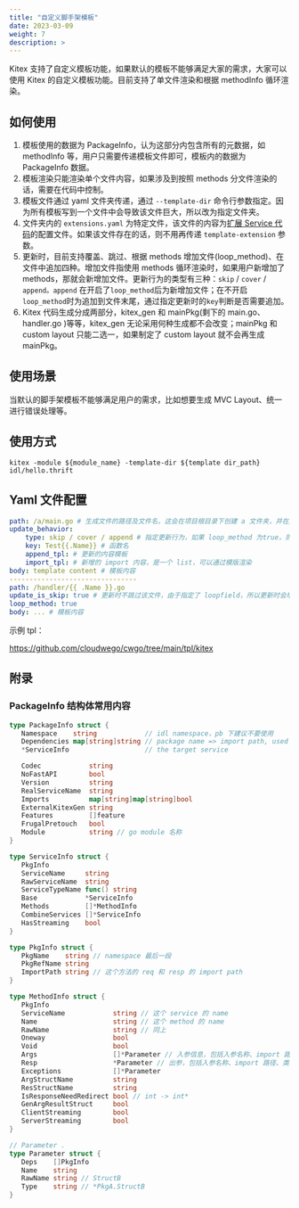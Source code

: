 ```yaml
---
title: "自定义脚手架模板"
date: 2023-03-09
weight: 7
description: >
---
```


Kitex 支持了自定义模板功能，如果默认的模板不能够满足大家的需求，大家可以使用 Kitex 的自定义模板功能。目前支持了单文件渲染和根据 methodInfo 循环渲染。

## 如何使用

1.  模板使用的数据为 PackageInfo，认为这部分内包含所有的元数据，如 methodInfo 等，用户只需要传递模板文件即可，模板内的数据为 PackageInfo 数据。
1.  模板渲染只能渲染单个文件内容，如果涉及到按照 methods 分文件渲染的话，需要在代码中控制。
1.  模板文件通过 yaml 文件夹传递，通过 `--template-dir` 命令行参数指定。因为所有模板写到一个文件中会导致该文件巨大，所以改为指定文件夹。
1.  文件夹内的 `extensions.yaml` 为特定文件，该文件的内容为[扩展 Service 代码](https://www.cloudwego.io/zh/docs/kitex/tutorials/code-gen/template_extension/)的配置文件。如果该文件存在的话，则不用再传递 `template-extension` 参数。
1.  更新时，目前支持覆盖、跳过、根据 methods 增加文件(loop_method)、在文件中追加四种。增加文件指使用 methods 循环渲染时，如果用户新增加了 methods，那就会新增加文件。更新行为的类型有三种：`skip` / `cover` / `append。append` 在开启了`loop_method`后为新增加文件；在不开启`loop_method`时为追加到文件末尾，通过指定更新时的`key`判断是否需要追加。
1.  Kitex 代码生成分成两部分，kitex_gen 和 mainPkg(剩下的 main.go、handler.go )等等，kitex_gen 无论采用何种生成都不会改变；mainPkg 和 custom layout 只能二选一，如果制定了 custom layout 就不会再生成 mainPkg。

## 使用场景
当默认的脚手架模板不能够满足用户的需求，比如想要生成 MVC Layout、统一进行错误处理等。

## 使用方式

```console
kitex -module ${module_name} -template-dir ${template dir_path} idl/hello.thrift
```

## Yaml 文件配置

```yaml
path: /a/main.go # 生成文件的路径及文件名，这会在项目根目录下创建 a 文件夹，并在文件夹内生成 main.go 文件
update_behavior:
    type: skip / cover / append # 指定更新行为，如果 loop_method 为true，则不支持 append。默认是 skip
    key: Test{{.Name}} # 函数名
    append_tpl: # 更新的内容模板
    import_tpl: # 新增的 import 内容，是一个 list，可以通过模版渲染
body: template content # 模板内容
--------------------------------
path: /handler/{{ .Name }}.go 
update_is_skip: true # 更新时不跳过该文件，由于指定了 loopfield，所以更新时会增加文件
loop_method: true
body: ... # 模板内容
```

示例 tpl：

https://github.com/cloudwego/cwgo/tree/main/tpl/kitex


## 附录

### PackageInfo 结构体常用内容

```go
type PackageInfo struct {
   Namespace    string            // idl namespace，pb 下建议不要使用
   Dependencies map[string]string // package name => import path, used for searching imports
   *ServiceInfo                   // the target service

   Codec            string
   NoFastAPI        bool
   Version          string
   RealServiceName  string
   Imports          map[string]map[string]bool 
   ExternalKitexGen string
   Features         []feature
   FrugalPretouch   bool
   Module           string // go module 名称
}

type ServiceInfo struct {
   PkgInfo
   ServiceName     string
   RawServiceName  string
   ServiceTypeName func() string
   Base            *ServiceInfo
   Methods         []*MethodInfo
   CombineServices []*ServiceInfo
   HasStreaming    bool
}

type PkgInfo struct {
   PkgName    string // namespace 最后一段
   PkgRefName string
   ImportPath string // 这个方法的 req 和 resp 的 import path
}

type MethodInfo struct {
   PkgInfo
   ServiceName            string // 这个 service 的 name
   Name                   string // 这个 method 的 name
   RawName                string // 同上
   Oneway                 bool
   Void                   bool
   Args                   []*Parameter // 入参信息，包括入参名称、import 路径、类型
   Resp                   *Parameter // 出参，包括入参名称、import 路径、类型
   Exceptions             []*Parameter
   ArgStructName          string
   ResStructName          string
   IsResponseNeedRedirect bool // int -> int*
   GenArgResultStruct     bool
   ClientStreaming        bool
   ServerStreaming        bool
}

// Parameter .
type Parameter struct {
   Deps    []PkgInfo 
   Name    string  
   RawName string // StructB
   Type    string // *PkgA.StructB
}
```
